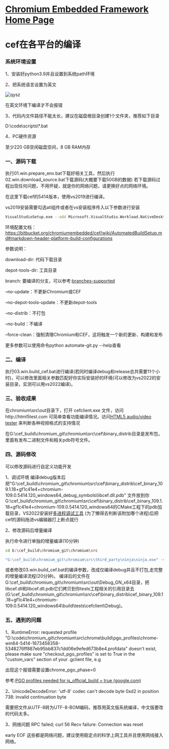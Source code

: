 [Chromium Embedded Framework Home Page](https://bitbucket.org/chromiumembedded/cef/wiki/Home)
====

# cef在各平台的编译

### 系统环境设置
1、安装好python3.9并且设置到系统path环境

2、把系统语言设置为英文

![qysz](https://github.com/sway913/cef_build/assets/9814915/1735e05f-469d-4e29-a831-95144cf555ef)


在英文环境下编译才不会报错

3、代码内文件路径不能太长，建议在磁盘根目录创建1个文件夹，推荐如下目录

D:\\code\\scripts\\*.bat

4、PC硬件资源

至少220 GB空闲磁盘空间，8 GB RAM内存


### 一、源码下载
执行01.win.prepare_env.bat下载好相关工具，然后执行02.win.download_source.bat下载源码(大概要下载50GB的数据)
若下载源码过程出现任何问题，不用怀疑，就是你的网络问题，请更换好点的网络环境。

在这里下载cef的5414版本，使用vs2019进行编译。

vs2019安装需要勾选atl组件或者在vs安装程序传入以下参数进行安装
```bash
VisualStudioSetup.exe --add Microsoft.VisualStudio.Workload.NativeDesktop --add Microsoft.VisualStudio.Component.VC.ATLMFC --includeRecommended
```
环境配置文档：https://bitbucket.org/chromiumembedded/cef/wiki/AutomatedBuildSetup.md#markdown-header-platform-build-configurations

参数说明：

download-dir: 代码下载目录

depot-tools-dir: 工具目录

branch: 要编译的分支，可以参考:[branches-supported](https://bitbucket.org/chromiumembedded/cef/wiki/BranchesAndBuilding.md#markdown-header-current-release-branches-supported)

–no-update：不更新Chromium或CEF

–no-depot-tools-update：不更新depot-tools

–no-distrib：不打包

–no-build：不编译

–force-clean：强制清理Chromium和CEF，这将触发一个新的更新、构建和发布

更多参数可以使用命令python automate-git.py --help查看


### 二、编译
执行03.win.build_cef.bat进行编译(若同时编译debug和release总共需要11个小时)，可以修改里面相关参数匹配好你实际安装好的环境(可以修改为vs2022的安装目录，实测可以用vs2022编译)。

### 三、验收成果
在chromium\src\out目录下，打开 cefclient.exe 文件，访问http://html5test.com 可简单查看功能编译情况。访问[HTML5 audio/video tester](https://tools.woolyss.com/html5-audio-video-tester) 来判断各种视频格式的支持情况

在G:\cef_build\chromium_git\chromium\src\cef\binary_distrib目录是发布包，里面有发布二进制文件和相关pdb符号文件。

### 四、源码修改

可以修改源码进行自定义功能开发

1、调试环境
编译debug版本后把"G:\cef_build\chromium_git\chromium\src\cef\binary_distrib\cef_binary_109.1.18+gf1c41e4+chromium-109.0.5414.120_windows64_debug_symbols\libcef.dll.pdb" 文件放到你G:\cef_build\chromium_git\chromium\src\cef\binary_distrib\cef_binary_109.1.18+gf1c41e4+chromium-109.0.5414.120_windows64的CMake工程下的pdb加载目录，VS2022安装好[多进程调试工具](https://marketplace.visualstudio.com/items?itemName=vsdbgplat.MicrosoftChildProcessDebuggingPowerTool2022)  (为了懒得去判断该附加哪个进程)后把cef的源码拖进vs编辑器打上断点就行

2、修改源码后增量编译

执行命令进行单独的增量编译(10分钟)
```bash
cd G:\cef_build\chromium_git\chromium\src

"G:\cef_build\chromium_git\chromium\src\third_party\ninja\ninja.exe" -v -C out\Debug_GN_x64 cefclient
```
或者修改03.win.build_cef.bat的编译参数，改成仅编译debug并且不打包,走完整的增量编译流程(20分钟)。
编译后的文件在G:\cef_build\chromium_git\chromium\src\out\Debug_GN_x64目录，把libcef.dll和libcef.dll.pdb它们拷贝到你tests工程相关的引用目录去(G:\cef_build\chromium_git\chromium\src\cef\binary_distrib\cef_binary_109.1.18+gf1c41e4+chromium-109.0.5414.120_windows64\build\tests\cefclient\Debug)。

### 五、遇到的问题
1、RuntimeError: requested profile "D:\code\chromium_git\chromium\src\chrome\build\pgo_profiles\chrome-win64-5414-1673458358-5348276ff887eb95bb837c1dd06e9efed673b8e4.profdata" doesn't exist, please make sure "checkout_pgo_profiles" is set to True in the "custom_vars" section of your .gclient file, e.g

出现这个报错需要设置chrome_pgo_phase=0

参考:[PGO profiles needed for is_official_build = true (google.com)](https://groups.google.com/a/chromium.org/g/chromium-dev/c/-0t4s0RlmOI)

2、UnicodeDecodeError: 'utf-8' codec can't decode byte 0xd2 in position 738: invalid continuation byte

需要把文件从UTF-8转为UTF-8-BOM编码，推荐用英文版系统编译，中文版要改的代码太多。

3、网络问题
RPC failed; curl 56 Recv failure: Connection was reset

early EOF
这些都是网络问题，建议使用稳定点的科学上网工具并且使用网线接入网络。



